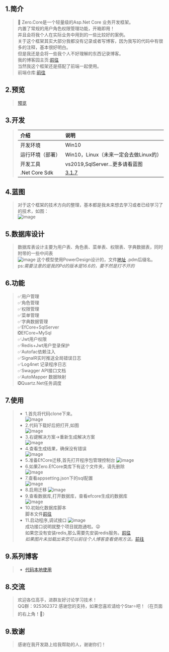 ## 1.简介
>🐷 Zero.Core是一个轻量级的Asp.Net Core 业务开发框架。  
> 内置了常规的用户角色权限管理功能，开箱即用！  
> 并且会将我个人在实际业务中用到的一些比较好的案例。  
>关于这个框架其实大部分我都没有记录或者写博客，因为我写的代码中有很多的注释，基本很好明白。  
>但是我还是会将一些我个人不好理解的东西记录博客。  
>我的博客园主页:[前往](https://www.cnblogs.com/aqgy12138/)  
>当然我这个框架还是搭配了前端一起使用。  
>前端仓库:[前往](https://github.com/QQ2287991080/Zero.Core.Admin)
## 2.预览
> [预览](http://123.56.236.167:1204/)
## 3.开发  
>| **介绍** | **说明** |
>| :---- | :----|  
>|开发环境|Win10|
>|运行环境（部署）|Win10，Linux（未来一定会去做Linux的）|
>|开发工具|vs2019,SqlServer...更多请看蓝图|
>|.Net Core Sdk|[3.1.7](https://dotnet.microsoft.com/download/dotnet-core/3.1)|
>
## 4.蓝图
>对于这个框架的技术方向的整理，基本都是我未来想去学习或者已经学习了的技术，如图：  
>![image](docs/TechnologyDesign/Zero.Core.Technology.png)  
## 5.数据库设计
>数据库表设计主要为用户表、角色表、菜单表、权限表、字典数据表，同时附带的一些中间表  
>![image](docs/SqlDesign/SqlDesign.png)
>这个模型使用PowerDesign设计的，文件[地址](https://github.com/QQ2287991080/Zero.Core/tree/master/docs/SqlDesign) .pdm后缀名。    
>ps:*需要注意的是我的Pd的版本是16.6的，要不然是打不开的*
## 6.功能  
>✅用户管理  
>✅角色管理  
>✅权限管理  
>✅菜单管理  
>✅字典数据管理  
>✅EfCore+SqlServer  
>❎EfCore+MySql  
>✅Jwt用户权限  
>✅Redis+Jwt用户登录保护  
>✅Autofac依赖注入  
>✅SignalR实时推送全局错误日志  
>✅Log4net 记录程序日志  
>✅Swagger API接口文档  
>✅AutoMapper 数据映射  
>❎Quartz.Net任务调度  
## 7.使用
>* 1.首先将代码clone下来。  
>![image](docs/Use/clone.png)  
>* 2.代码下载好后把打开,如图  
>![image](docs/Use/solution.jpg)
>* 3.右键解决方案->重新生成解决方案  
>![image](docs/Use/buildSolution.jpg)  
>* 4.查看生成结果，确保没有错误  
>![image](docs/Use/output.jpg)
>* 5.准备EfCore迁移,首先打开程序包管理控制台
>![image](docs/Use/efMigration.jpg)
>* 6.如果Zero.EfCore类库下有这个文件夹，请先删除  
>![image](docs/Use/removeFolder.jpg)
>* 7.查看appsetting.json下的sql配置  
>![image](docs/Use/lookcon.png)
>* 8.启用迁移
>![image](docs/Use/migration.gif)
>* 9.查看数据库,打开数据库，查看efcore生成的数据库  
>![image](docs/Use/database.jpg)
>* 10.初始化数据库脚本  
>脚本文件[前往](https://github.com/QQ2287991080/Zero.Core/blob/master/docs/SqlData/dbData.sql)  
>* 11.启动程序,调试接口
>![image](docs/Use/testApi.gif)  
>成功接口说明就整个项目就跑通啦。😜  
>如果您没有安装redis,那么需要先安装redis服务。[前往](https://www.runoob.com/redis/redis-tutorial.html)  
>*如果图片未加载出来您可以前往个人博客查看使用方法。*[前往](https://www.cnblogs.com/aqgy12138/p/13976257.html)  
## 9.系列博客
>* [代码本地使用](https://www.cnblogs.com/aqgy12138/p/13976257.html)
## 8.交流
>欢迎各位高手，进群友好讨论学习技术！  
>QQ群：925362372
感谢您的支持，如果您喜欢请给个Star⭐吧！（在页面的右上角！🤭）
## 9.致谢
>感谢在我开发路上给我帮助的人，谢谢你们！
## 